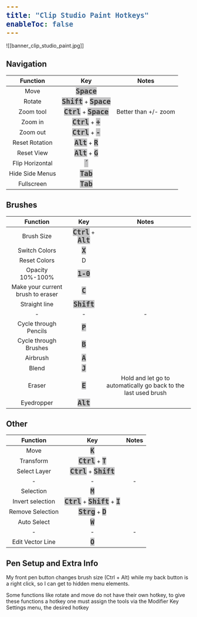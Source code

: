 ```yaml
---
title: "Clip Studio Paint Hotkeys"
enableToc: false
---
```

<style>
code { color: #383838; background: #C3C3C4; font-size: 19px; font-weight: bold; font-family: Consolas, monospace, monaco; }
@media screen and (max-width: 700px) {
table { margin-left: auto; margin-right: auto; }
h2, h3 { text-align: center; }
}
</style>
![[banner_clip_studio_paint.jpg]]

## Navigation

|    Function     |            Key            |        Notes         |
| :-------------: | :-----------------------: | :------------------: |
|      Move       |        **`Space`**        |
|     Rotate      | **`Shift`** + **`Space`** |
|    Zoom tool    | **`Ctrl`** + **`Space`**  | Better than +/- zoom |
|     Zoom in     |   **`Ctrl`** + **`+`**    |
|    Zoom out     |   **`Ctrl`** + **`-`**    |
| Reset Rotation  |    **`Alt`** + **`R`**    |
|   Reset View    |    **`Alt`** + **`G`**    |
| Flip Horizontal |          **`´`**          |
| Hide Side Menus |         **`Tab`**         |
|   Fullscreen    |         **`Tab`**         |

## Brushes

|             Function              |          Key           |                              Notes                              |
| :-------------------------------: | :--------------------: | :-------------------------------------------------------------: |
|            Brush Size             | **`Ctrl`** + **`Alt`** |
|           Switch Colors           |        **`X`**         |
|           Reset Colors            |           D            |
|         Opacity 10%-100%          |       **`1-0`**        |
| Make your current brush to eraser |        **`C`**         |
|           Straight line           |      **`Shift`**       |
|                 -                 |           -            |                                -                                |
|       Cycle through Pencils       |        **`P`**         |
|       Cycle through Brushes       |        **`B`**         |
|             Airbrush              |        **`A`**         |
|               Blend               |        **`J`**         |
|              Eraser               |        **`E`**         | Hold and let go to automatically go back to the last used brush |
|            Eyedropper             |       **`Alt`**        |

## Other

|     Function     |                Key                 | Notes |
| :--------------: | :--------------------------------: | :---: |
|       Move       |              **`K`**               |
|    Transform     |        **`Ctrl`** + **`T`**        |
|   Select Layer   |      **`Ctrl`** + **`Shift`**      |
|        -         |                 -                  |   -   |
|    Selection     |              **`M`**               |
| Invert selection | **`Ctrl`** + **`Shift`** + **`I`** |
| Remove Selection |        **`Strg`** + **`D`**        |
|   Auto Select    |              **`W`**               |
|        -         |                 -                  |   -   |
| Edit Vector Line |              **`O`**               |

## Pen Setup and Extra Info

My front pen button changes brush size (Ctrl + Alt) while my back button is a right click, so I can get to hidden menu elements.

Some functions like rotate and move do not have their own hotkey, to give these functions a hotkey one must assign the tools via the Modifier Key Settings menu, the desired hotkey
